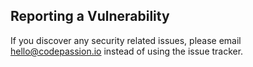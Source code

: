 
## Reporting a Vulnerability

If you discover any security related issues, please email hello@codepassion.io instead of using the issue tracker.
